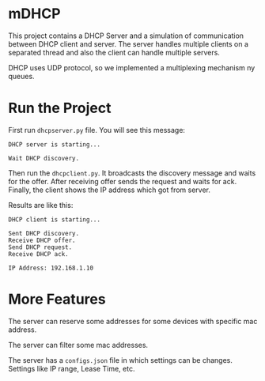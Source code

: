 # mDHCP

This project contains a DHCP Server and a simulation of communication between DHCP client and server.
The server handles multiple clients on a separated thread and also the client can handle multiple servers.

DHCP uses UDP protocol, so we implemented a multiplexing mechanism ny queues.

# Run the Project

First run `dhcpserver.py` file. You will see this message:

```
DHCP server is starting...

Wait DHCP discovery.
```

Then run the `dhcpclient.py`. It broadcasts the discovery message and waits for the offer.
After receiving offer sends the request and waits for ack. Finally, the client shows the IP
address which got from server.

Results are like this:
```
DHCP client is starting...

Sent DHCP discovery.
Receive DHCP offer.
Send DHCP request.
Receive DHCP ack.

IP Address: 192.168.1.10 
```

# More Features

The server can reserve some addresses for some devices with specific mac address.

The server can filter some mac addresses.

The server has a `configs.json` file in which settings can be changes. Settings like
IP range, Lease Time, etc.
